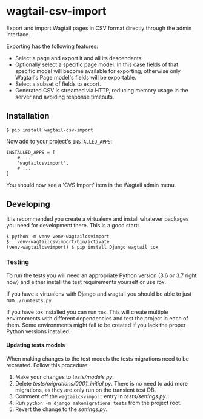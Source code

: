 # wagtail-csv-import

Export and import Wagtail pages in CSV format directly through the admin interface.

Exporting has the following features:

- Select a page and export it and all its descendants.
- Optionally select a specific page model. In this case fields of that
  specific model will become available for exporting, otherwise only
  Wagtail's Page model's fields will be exportable.
- Select a subset of fields to export.
- Generated CSV is streamed via HTTP, reducing memory usage in the
  server and avoiding response timeouts.

## Installation

    $ pip install wagtail-csv-import

Now add to your project's `INSTALLED_APPS`:

    INSTALLED_APPS = [
        # ...
        'wagtailcsvimport',
        # ...
    ]

You should now see a 'CVS Import' item in the Wagtail admin menu.

## Developing

It is recommended you create a virtualenv and install whatever
packages you need for development there. This is a good start:

    $ python -m venv venv-wagtailcsvimport
    $ . venv-wagtailcsvimport/bin/activate
    (venv-wagtailcsvimport) $ pip install Django wagtail tox

### Testing

To run the tests you will need an appropriate Python version (3.6 or
3.7 right now) and either install the test requirements yourself or
use *tox*.

If you have a virtualenv with Django and wagtail you should be able to
just run `./runtests.py`.

If you have tox installed you can run `tox`. This will create multiple
environments with different dependencies and test the project in each
of them. Some environments might fail to be created if you lack the
proper Python versions installed.

#### Updating tests.models

When making changes to the test models the tests migrations need to be
recreated. Follow this procedure:

1. Make your changes to *tests/models.py*.
1. Delete *tests/migrations/0001_initial.py*. There is no need to add
   more migrations, as they are only run on the transient test DB.
1. Comment off the `wagtailcsvimport` entry in *tests/settings.py*.
1. Run `python -m django makemigrations tests` from the project root.
1. Revert the change to the *settings.py*.
